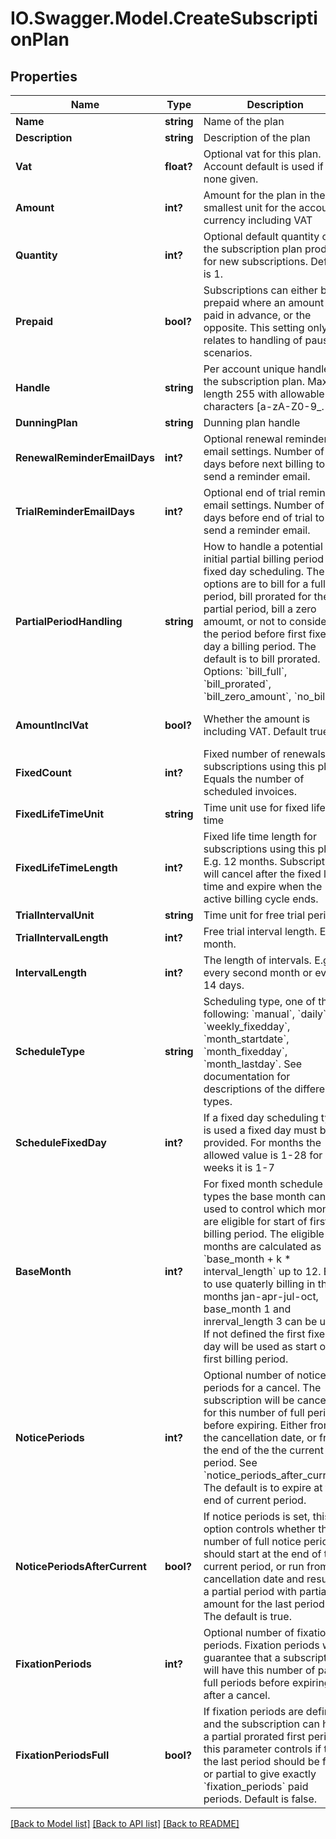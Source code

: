 # IO.Swagger.Model.CreateSubscriptionPlan
## Properties

Name | Type | Description | Notes
------------ | ------------- | ------------- | -------------
**Name** | **string** | Name of the plan | 
**Description** | **string** | Description of the plan | [optional] 
**Vat** | **float?** | Optional vat for this plan. Account default is used if none given. | [optional] 
**Amount** | **int?** | Amount for the plan in the smallest unit for the account currency including VAT | 
**Quantity** | **int?** | Optional default quantity of the subscription plan product for new subscriptions. Default is 1. | [optional] 
**Prepaid** | **bool?** | Subscriptions can either be prepaid where an amount is paid in advance, or the opposite. This setting only relates to handling of pause scenarios. | [default to false]
**Handle** | **string** | Per account unique handle for the subscription plan. Max length 255 with allowable characters [a-zA-Z0-9_.-@]. | 
**DunningPlan** | **string** | Dunning plan handle | [optional] 
**RenewalReminderEmailDays** | **int?** | Optional renewal reminder email settings. Number of days before next billing to send a reminder email. | [optional] 
**TrialReminderEmailDays** | **int?** | Optional end of trial reminder email settings. Number of days before end of trial to send a reminder email. | [optional] 
**PartialPeriodHandling** | **string** | How to handle a potential initial partial billing period for fixed day scheduling. The options are to bill for a full period, bill prorated for the partial period, bill a zero amoumt, or not to consider the period before first fixed day a billing period. The default is to bill prorated. Options: &#x60;bill_full&#x60;, &#x60;bill_prorated&#x60;, &#x60;bill_zero_amount&#x60;, &#x60;no_bill&#x60;. | [optional] 
**AmountInclVat** | **bool?** | Whether the amount is including VAT. Default true. | [optional] [default to false]
**FixedCount** | **int?** | Fixed number of renewals for subscriptions using this plan. Equals the number of scheduled invoices. | [optional] 
**FixedLifeTimeUnit** | **string** | Time unit use for fixed life time | [optional] 
**FixedLifeTimeLength** | **int?** | Fixed life time length for subscriptions using this plan. E.g. 12 months. Subscriptions will cancel after the fixed life time and expire when the active billing cycle ends. | [optional] 
**TrialIntervalUnit** | **string** | Time unit for free trial period | [optional] 
**TrialIntervalLength** | **int?** | Free trial interval length. E.g. 1 month. | [optional] 
**IntervalLength** | **int?** | The length of intervals. E.g. every second month or every 14 days. | 
**ScheduleType** | **string** | Scheduling type, one of the following: &#x60;manual&#x60;, &#x60;daily&#x60;, &#x60;weekly_fixedday&#x60;, &#x60;month_startdate&#x60;, &#x60;month_fixedday&#x60;, &#x60;month_lastday&#x60;. See documentation for descriptions of the different types. | 
**ScheduleFixedDay** | **int?** | If a fixed day scheduling type is used a fixed day must be provided. For months the allowed value is 1-28 for weeks it is 1-7 | [optional] 
**BaseMonth** | **int?** | For fixed month schedule types the base month can be used to control which months are eligible for start of first billing period. The eligible months are calculated as &#x60;base_month + k * interval_length&#x60; up to 12. E.g. to use quaterly billing in the months jan-apr-jul-oct, base_month 1 and inrerval_length 3 can be used. If not defined the first fixed day will be used as start of first billing period. | [optional] 
**NoticePeriods** | **int?** | Optional number of notice periods for a cancel. The subscription will be cancelled for this number of full periods before expiring. Either from the cancellation date, or from the end of the the current period. See &#x60;notice_periods_after_current&#x60;. The default is to expire at the end of current period. | [optional] 
**NoticePeriodsAfterCurrent** | **bool?** | If notice periods is set, this option controls whether the number of full notice periods should start at the end of the current period, or run from cancellation date and result in a partial period with partial amount for the last period. The default is true. | [optional] [default to false]
**FixationPeriods** | **int?** | Optional number of fixation periods. Fixation periods will guarantee that a subscription will have this number of paid full periods before expiring after a cancel. | [optional] 
**FixationPeriodsFull** | **bool?** | If fixation periods are defined, and the subscription can have a partial prorated first period, this parameter controls if the the last period should be full, or partial to give exactly &#x60;fixation_periods&#x60; paid periods. Default is false. | [optional] [default to false]

[[Back to Model list]](../README.md#documentation-for-models) [[Back to API list]](../README.md#documentation-for-api-endpoints) [[Back to README]](../README.md)

